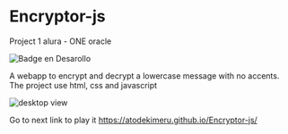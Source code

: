 # Encryptor-js
Project 1 alura - ONE oracle

![Badge en Desarollo](https://img.shields.io/badge/STATUS-DESPLEGADO-green)

A webapp to encrypt and decrypt a lowercase message with no accents.
The project use html, css and javascript

![desktop view](https://github.com/AtodeKimeru/Encryptor-js/assets/80495143/f50a6179-042c-4fad-960b-9ae6f9ea2d59)

Go to next link to play it https://atodekimeru.github.io/Encryptor-js/
